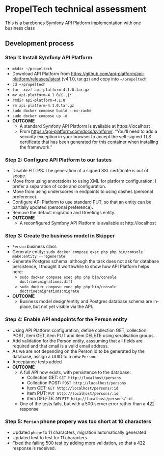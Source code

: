 # PropelTech technical assessment
This is a barebones Symfony API Platform implementation with one business class

## Development process

### Step 1: Install Symfony API Platform
- `mkdir ~/propeltech`
- Download API Platform from https://github.com/api-platform/api-platform/releases/latest (v4.1.0, tar.gz) and copy into `~/propeltech`
- `cd ~/propeltech`
- `tar -xvzf api-platform-4.1.0.tar.gz`
- `mv api-platform-4.1.0/{.,}* .`
- `rmdir api-platform-4.1.0`
- `rm api-platform-4.1.0.tar.gz`
- `sudo docker compose build --no-cache`
- `sudo docker compose up -d`
- **OUTCOME**
  - A standard Symfony API Platform is available at https://localhost
  - From https://api-platform.com/docs/symfony/: "You'll need to add a security exception in your browser to accept the self-signed TLS certificate that has been generated for this container when installing the framework."

### Step 2: Configure API Platform to our tastes
- Disable HTTPS: The generation of a signed SSL certificate is out of scope.
- Move from using annotations to using XML for platform configuration: I prefer a separation of code and configuration.
- Move from using underscores in endpoints to using dashes (personal preference).
- Configure API Platform to use standard PUT, so that an entity can be partially updated (personal preference).
- Remove the default migration and Greetings entity.
- **OUTCOME**
  - A reconfigured Symfony API Platform is available at http://localhost

### Step 3: Create the business model in Skipper
- `Person` business class
- Generate entity: `sudo docker compose exec php php bin/console make:entity --regenerate`
- Generate Postgres schema: although the task does not ask for database persistence, I thought it worthwhile to show how API Platform helps here:
  - `sudo docker compose exec php php bin/console doctrine:migrations:diff`
  - `sudo docker compose exec php php bin/console doctrine:migrations:migrate`
- **OUTCOME**
  - Business model design/entity and Postgres database schema are in-place, but not yet visible via the API.

### Step 4: Enable API endpoints for the Person entity
- Using API Platform configuration, define collection GET, collection POST, item GET, item PUT and item DELETE using seralisation groups.
- Add validation for the Person entity, asssuming that all fields are required and that email is a valid email address.
- As we are not depending on the Person id to be generated by the database, assign a UUID to a new `Person`.
- Acceptance tests added
- **OUTCOME**
  - A full API now exists, with persistence to the database:
    - Collection GET: `GET http://localhost/persons`
    - Collection POST: `POST http://localhost/persons`
    - Item GET: `GET http://localhost/persons/:id`
    - Item PUT: `PUT http://localhost/persons/:id`
    - Item DELETE: `DELETE http://localhost/persons/:id`
  - One of the tests fails, but with a 500 server error rather than a 422 response

### Step 5: `Person` phone propery was too short at 10 characters
- Updated `phone` to 11 characters, migration automatically generated
- Updated test to test for 11 characters
- Fixed the failing 500 test by adding more validation, so that a 422 response is received.
